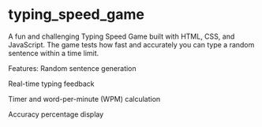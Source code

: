 # typing_speed_game

A fun and challenging Typing Speed Game built with HTML, CSS, and JavaScript. The game tests how fast and accurately you can type a random sentence within a time limit.

Features:
Random sentence generation

Real-time typing feedback

Timer and word-per-minute (WPM) calculation

Accuracy percentage display

